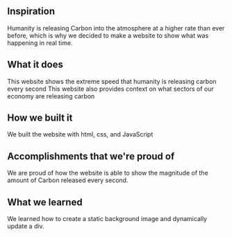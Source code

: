 ## Inspiration
Humanity is releasing Carbon into the atmosphere at a higher rate than ever before, which is why we decided to make a website to show what was happening in real time. 
## What it does
This website shows the extreme speed that humanity is releasing carbon every second
This website also provides context on what sectors of our economy are releasing carbon
## How we built it
We built the website with html, css, and JavaScript
## Accomplishments that we're proud of
We are proud of how the website is able to show the magnitude of the amount of Carbon released every second.
## What we learned
We learned how to create a static background image and dynamically update a div.